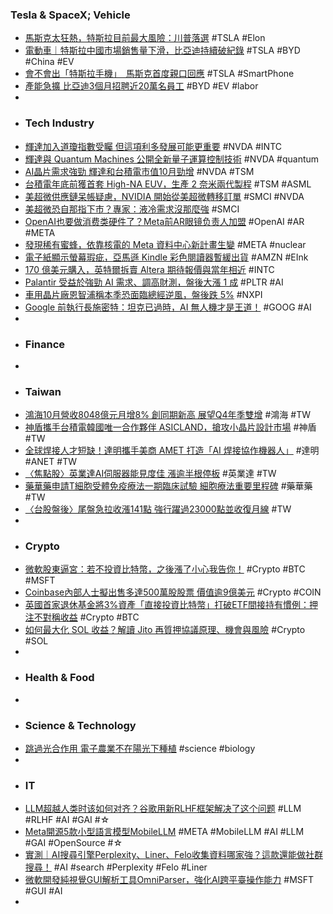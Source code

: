 ### Tesla & SpaceX; Vehicle
- [馬斯克太狂熱，特斯拉目前最大風險：川普落選](https://finance.technews.tw/2024/11/05/teslas-stock-faces-a-new-risk-a-trump-defeat/) #TSLA #Elon
- [電動車｜特斯拉中國市場銷售量下滑，比亞迪持續破紀錄](https://uanalyze.com.tw/articles/111867782) #TSLA #BYD #China #EV
- [會不會出「特斯拉手機」　馬斯克首度親口回應](https://www.knews.com.tw/news/219379D6102E14C169A325BEF80D33BA) #TSLA #SmartPhone
- [產能急擴 比亞迪3個月招聘近20萬名員工](https://news.cnyes.com/news/id/5763174) #BYD #EV #labor
-
- ### Tech Industry
- [輝達加入道瓊指數受矚 但這項利多發展可能更重要](https://news.cnyes.com/news/id/5763130) #NVDA #INTC
- [輝達與 Quantum Machines 公開全新量子運算控制技術](https://technews.tw/2024/11/05/nvidia-quantum-machines/) #NVDA #quantum
- [AI晶片需求強勁 輝達和台積電市值10月勁增](https://news.cnyes.com/news/id/5763093) #NVDA #TSM
- [台積電年底前獲首套 High-NA EUV，生產 2 奈米兩代製程](https://technews.tw/2024/11/04/tsmc-obtains-first-set-of-high-na-euv-before-the-end-of-the-year/) #TSM #ASML
- [美超微供應鏈呆帳疑慮，NVIDIA 開始從美超微轉移訂單](https://www.techbang.com/posts/119398-nvidia-begins-transferring-orders-from-supermicro-potential) #SMCI #NVDA
- [美超微恐自那指下市？專家：液冷需求沒那麼強](https://finance.technews.tw/2024/11/05/super-micro-could-get-delisted-from-the-nasdaq-stock-exchange/) #SMCI
- [OpenAI也要做消费类硬件了？Meta前AR眼镜负责人加盟](https://www.jiqizhixin.com/articles/2024-11-05-7) #OpenAI #AR #META
- [發現稀有蜜蜂，依靠核電的 Meta 資料中心新計畫生變](https://technews.tw/2024/11/05/meta-plan-for-nuclear-powered-ai-data-center-thwarted-by-rare-bees/) #META #nuclear
- [電子紙顯示螢幕瑕疵，亞馬遜 Kindle 彩色閱讀器暫緩出貨](https://ccc.technews.tw/2024/11/05/amazon-kindle-colorsoft-shipping-is-cancelled/) #AMZN #EInk
- [170 億美元購入，英特爾拆賣 Altera 期待報價與當年相近](https://finance.technews.tw/2024/11/05/intel-now-wants-to-sell-off-altera-and-expects-the-price-to-be-similar-to-that-of-the-year/) #INTC
- [Palantir 受益於強勁 AI 需求、調高財測，盤後大漲 1 成](https://finance.technews.tw/2024/11/05/palantir-reports-revenue/) #PLTR #AI
- [車用晶片廠恩智浦稱本季恐面臨總經逆風，盤後跌 5%](https://finance.technews.tw/2024/11/05/nxp-semiconductors-reports-third-quarter-2024-results/) #NXPI
- [Google 前執行長施密特：坦克已過時，AI 無人機才是王道！](https://www.techbang.com/posts/119320-schmidt-former-ceo-of-google-tanks-are-outdated-ai-drones-are) #GOOG #AI
-
- ### Finance
-
- ### Taiwan
- [鴻海10月營收8048億元月增8% 創同期新高 展望Q4年季雙增](https://news.cnyes.com/news/id/5764118) #鴻海 #TW
- [神盾攜手台積電韓國唯一合作夥伴 ASICLAND，搶攻小晶片設計市場](https://technews.tw/2024/11/05/eegis-joins-hands-with-asicland-to-seize-the-small-chip-design-market/) #神盾 #TW
- [全球焊接人才短缺！達明攜手美商 AMET 打造「AI 焊接協作機器人」](https://finance.technews.tw/2024/11/05/amet/) #達明 #ANET #TW
- [〈焦點股〉英業達AI伺服器能見度佳 漲逾半根停板](https://news.cnyes.com/news/id/5763769) #英業達 #TW
- [藥華藥申請T細胞受體免疫療法一期臨床試驗 細胞療法重要里程碑](https://news.cnyes.com/news/id/5761933) #藥華藥 #TW
- [〈台股盤後〉尾盤急拉收漲141點 強行躍過23000點並收復月線](https://news.cnyes.com/news/id/5763828) #TW
-
- ### Crypto
- [微軟股東逼宮：若不投資比特幣，之後漲了小心我告你！](https://www.blocktempo.com/microsoft-shareholders-warn-invest-in-bitcoin-or-face-lawsuits-if-it-rises/) #Crypto #BTC #MSFT
- [Coinbase內部人士擬出售多達500萬股股票 價值逾9億美元](https://news.cnyes.com/news/id/5763045) #Crypto #COIN
- [英國首家退休基金將3%資產「直接投資比特幣」打破ETF間接持有慣例：押注不對稱收益](https://www.blocktempo.com/first-uk-pension-fund-invests-in-bitcoin/) #Crypto #BTC
- [如何最大化 SOL 收益？解讀 Jito 再質押協議原理、機會與風險](https://www.blocktempo.com/how-does-jito-restaking-maximize-sol-returns/) #Crypto #SOL
-
- ### Health & Food
-
- ### Science & Technology
- [跳過光合作用 電子農業不在陽光下種植](https://news.pchome.com.tw/science/technice/20241104/index-73070423309525338005.html) #science #biology
-
- ### IT
- [LLM超越人类时该如何对齐？谷歌用新RLHF框架解决了这个问题](https://www.jiqizhixin.com/articles/2024-11-05-6) #LLM #RLHF #AI #GAI #☆
- [Meta開源5款小型語言模型MobileLLM](https://www.ithome.com.tw/news/165849) #META #MobileLLM #AI #LLM #GAI #OpenSource #☆
- [實測｜AI搜尋引擎Perplexity、Liner、Felo收集資料哪家強？這款還能做社群搜尋！](https://www.bnext.com.tw/article/81119/perplexity-ai-liner-felo-test) #AI #search #Perplexity #Felo #Liner
- [微軟開發純視覺GUI解析工具OmniParser，強化AI跨平臺操作能力](https://www.ithome.com.tw/news/165838) #MSFT #GUI #AI
-